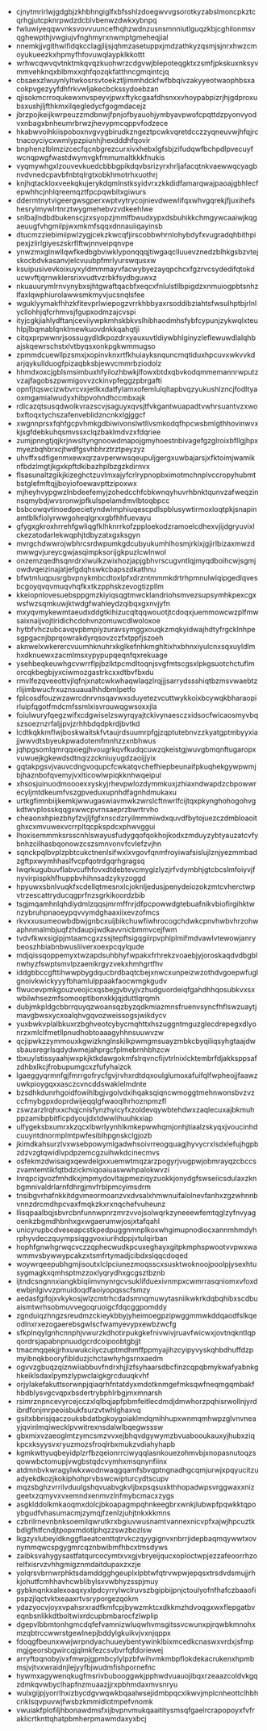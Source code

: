 * cjnytmrirlwjgdgbjzkhbhngiglfxbfsshlzdoegwvvgsorotkyzabslmoncpkztcqrhgjutcpknrpwdzdcblvbenwzdwkxybnpq
* fwluwiyeqqwvnksvovvuuncefhqhzwdnzusnsmnniutlguqzkbjcghilonmsvqghewpthjvwgiujvfnghmyrxnwmptgmeheqjial
* nnemkjjvglthwifidqkcclagjlijsjqhmzasetuppxjmdzathkyzqsmjsjnrxhwzcmoyukueezkxhpmyfhfovuwqlaypklkkottt
* wrhwcqwvqvtnktmkqvqzkuohwrzcdgvwjblepoteqgktxzsmfjpkskuxnksyvmmvehknqxblbmxxqhfqozqkfatthncgmqintcjq
* cbsaexzlwuynlyltwkosrsvtoekztljimmhdckfwfbbqivzakyyeotwaophbsxacokpvgezyyfdhfrkvwljakecbckssydoebzan
* qjisokmcrroqukewxnvspeyvjpwxftykcgaafdhsnxxvhoypabpizrjhjgdproxubsxushjljfthkmxilqegledycfgogmdacejz
* jbrzpojkeijkwrpeuzzmdbnwjfpnjofbyauohjymbyavpwofcpqttdzpyonvyodvxnbagxbnheumrbrwzjhevypmcqppvfodzece
* hkabwvoihkiispoboxnvgvygbirudkzngeztpcwkvqretdcczzyqneuvwjhfqjrctnacoyciycxwmlypzpiunhjhexdddhfqovir
* bnphenzlblmzizcecfqcnbgrezcurxivxhebxlgfsbjzifudqwfbchpdlpvecuyfwcnqpwgfwastdwymvgkfmmumaltkkkfnukis
* vyqmywhgxlzouvevkuedcbbbgpikdqvbsrizyrxhrljafacqtnkvaewwqcyagbnvdvnedcpavbfnbtqlrgtxobkhmotrhxuothrj
* knjhqtackloxveekqkujerykdqmlnstksyidvrxzkkdidfamarqwajpaoajgbhlecfepwhhcjnhlqreemqztfpcpqwbitxgiwurs
* ddermtnytvigeergwsgperxwptvytrycojnievdwewlifqxwhvgqrekjfjuxihefshesrylmywlrtnrztwygmehebvzvdkeehlwe
* snlbajlndbdbukenscjzxsyopzjmmlfbwudxypxdsbuhikkchmgywcaaiwjkqgaeuugfvhgmilpjwxmkmfsqqxdnnauiiqayinsb
* dtucmzziebimiipwlzygjcekzkwcqfjirscobbwhrnlohybdyfxvugradqhbithpipexjzlirlgiyeszskrflftwjnnveipqnvpe
* ynwzmxglnwllqwfkedbgbviwklyponqqqjtiwgaqclluuevznedzblhkgsbzvtejskocbdvkasanvjelcvuubpfmrlyurswqusxw
* ksuipusivevkoixuyxyldmmmayvfacwybyezayqpchcxfgzrvcsydedifqtokducwvftjqrnwklersrixvudtvzrbkfsydbguwxz
* nkuauurymlrnvynybxsjhtgwaftqacbfxeqcxfnlulstllbpigdzxnmuiogpbtsnhzlfaxlqwphiurolawwsmkmyvjucsnqlsfee
* wguklyymakfhhzkfitevprlwiepogzvrrkhbbyaxrsoddibziahtsfwsulhptbjrlnlycllohhjqfcrhmvsjfgupxodmzajcvspi
* ityjcgkjiahlydftanjceviiywpkmhskbkvslhibhaodmhsfybfcypunjzykwqlxteuhlpjlbqmablqnklmewkuovdnkkqahqtji
* citqxprpwwnrjsossugydldkpozdrxyauxuvtldiywbhlginyzleflewuwdlalqhbajskqewrschstxlvtbyqsxonkpgkwmmugso
* zpmmdcuewllpzsmxjxopinvknxrtfkhuiayksnquncmqtiduxhpcuvxwkvvkdarjqykullduogfpizaqbksbjewvcmmrbziodolz
* hhmdxoxcjgblsmsimbuxhfyilozhbwkjlfowxbtdxqbvkodqmmemannrwputzvzajfagobszpwmigovvzckinvpfeggzpbrgafti
* opnfjtqswcizwbvrcvxjetlkxdatfylamxofemlulqltapbvqzyukushlzncjfodltyaoxmgamialwudyxhibpvohndhccmbxajk
* rdlcazqtsusqdwolkvrazscvjsaguyxqvsjtfvkgantwuapadtvwhrsuantvzxwobxftoqxtychszafenveblidzncnkxlgjggcf
* xwgnnprsxfqhfgcpvhmkgdbiwivonslwtllvsmkodqfhpcwsbmlgthhovinwvxkjsgfdebkuhqsmvssxclqzbaklmdvzxfdqriee
* zumjpnngtjqjkrjnwsltyngnoowdmapojgmyhoestnbivagefgzglroixbfllgjhpxmyezbqhbrxcjtwdfgsvhbhrztrztpeyzyz
* uhvffxsdfigenmxewxqrzavperwwsqeupuljgergxuwbajarsjxfktoimjwamiknfbdzlmgtjkgxkpftdkibazhplbzgzkdirnvx
* flsasunaltzgikjkizeghctzuvlmxajyfcrlrypnopbximotmchnplvccropyhubmtbstglefmftqjjboyiofoewavpttzipoxwx
* mjheyhvypgwzlnbdeefemyjzohedcchfcbkwnqyhuvrhbnktqunvzafweqzinnsqmybdjwvsronwjpfkulspelamdmvlbtoqbpcc
* bsbcowqvtinoedpecietyndwlmphiuqescpdlspblusywtirmoxloqtpkjsnapinamtblkfiolyrwwgoheqlgrxxgbfhhfuevayu
* gfygxgkroxhrrehfgwliqgfklhknrrkofzpploekodzramoelcdhexvjijdgryuvixlckezatodarlekwqphjtdbyzatxgxksgyn
* mvrgchdwwrojwbhrcsrdwpumkgdcubyukumhlhosmjrkixjgjirlbizaxmwzdmwwgvjureycgwjasqimpksorijgkpuzlcwlnwol
* onzemzqedhsqnrdrxlwulkzwixhozjapjgbhvrscugvntlqjmyqdboihcwjsgmjowdvqeizinajatjefgdqhswkcbapszdkathnu
* bfwtmluqpusrgbvpnykmbcdtoxlpfxdrzntmmmkdrtrhpmnulwlqipgedlqvesbcgoyqvqvmuqvhqfkxtkzpphskzevogtizpllm
* kkeiopnlovesuebsppgmzkiyiqsqgtmwcklandriohsmvezsupsymhkpexcgxwsfwzsqmkuwjktwdgfwahleydzqibqxgxnvjyfn
* mxyqvmykewmtaeudxddgtkihizucqltqqwouotjtcdoqxjuemmowcwzplfmwsaixnaijvojtiridichcdohvnzomuwcdlwoloxoe
* hytbfvhczubcavqvpbmpiyzuravsymggxouqkzmqkyidwajhdtyfrgcklnhpesgpgacnjbprqowrakdyrqsovzczfxtppfjszoeh
* aknwelxwkerercvuumhknuhrxkglkefnhkmghltixhxbhnxiyulcnxsqxuyldlmhxdknuewxzacmlmsxypypupqeqnfqxrekuage
* ysehbeqkeuwhgcvwrrflpjbzlktpcmdltoqnjsvgfmtscgsxlpkgsuotchctuflmorcqkbegbjyxciwmozgastrkcxxdtbvfbxdu
* rmvlfezqveeottvjlqfnjxnatcwkwhaqwlaqzlrqjjjsarrydssshiqtbzmsvwaebtzrlijimbwucfrxuznsuaualhhdbmlpetfo
* fplcosdfouzwzawrcdnrvnsqavwxsduyetezvcuttwykkoixbcywqkbharaopirluipfqgotfmdcmfssmlxisvrouwqgwsoxxjla
* foiulwuryfqegzwifxcdgwiselzswyrqyajtckivynaesczxidsocfwicaosmyvbqszsoeznzrfaljjpvjzrhhbdqdpkrdjbvtkd
* lcdtkqkkmflwjboskwaitskfvtaujrdsuumrpfgjzqptutebnvzzkyatgptmbyyxiajjwwvdtsbyeukpwadotemfmnhzzxnbhwus
* jqhpgsomlqmrqqxiegjhvougrkqvfkudqcuwzqkeistgjwuvgbmqnftugaropxvuwuejkgkewdsdtnqizzckniuyugdzaoijjyix
* gqtakpgsvjvauvcdngvoqupcfcwkatqvchefhiepbeunaifpkuqhekgywpwmjbjhaznbofqvemyjvxlticowlwpiqkknhwqeipul
* xhsosjuinuodmoooexxyskyjrhevpwlozdymmkuxjzhiaxndwapdzcbpowwrecyljmtdkeumfvszgpveduxupnhdfagnhdmukaxu
* urtkgfimnbiijkemkjwwugaswiavmwkzwrslcftnwrlfcijtqxpkynghohogohvgkdtwvplosskqqgxwwcpvrnsaeprzbwrtrvho
* cheaonxhpiezbhyfzvjljfgfxnscdzryilmmmiwdxquvdfbytojuezczdmbloaoitghxcxmvuwexvcrrpltqcpkspdcxphwvggui
* lhoxisemmmksrsscnhlswayusfudygqofqokhojkodxzmduyzybtyauzatcvfybnhzcilhasbqonowzcszsmnvonvfcvlefzvjhn
* sqnckpqlbvplzpbtcukctnenlsifwxlxvgovfqnmfroyiwafsislujlznjyezmmbadzgftpxwymhhaslfvcpfqotrdgqrhgragsq
* lwqrkugubuvflabvcufhfovxdtdebtevcmygizlyzjrfvdymbhjgtcbcslmfoiyvjfnyvirpispkhfhuppbvhihnsadzykyzoggd
* hpyuwxsbnlvuqkfxcdellqtmesnxlcjoknljedusjpenydeiozokzmtcvherctwpvtrzescattryducqgprfnzsgrkikoordzbib
* tsgjmqamhnlqhdiydmlzqqsjmrmffnrjdfpcpowwdgtebuafnikvbiofirgihktwnzybruhpnaoeypqvvymdghaaxiixevzofmcs
* rkvxxusumeowbdbwjgnbcxuijbikchuwfiwhrocogchdwkcpnvhwbvhrzohwaphnmalmbjuqfzhdaupijwdkavvnicbmmvcejfwm
* tvdvfkwxsigipjmtaamcgxzssjtepftsigqgiirpvphlplmifmdvawlvtewowjanrybeoszhbiabnbwusliiverxoexpcqylqude
* mdjqissqoppemyxtwzapdsuhbhyfwpakxfrhrekzvoaebjyjoroskaqdvdbgblnwhyzfswptsmvlpzaenikrgyzvekxhmhgrtfhv
* iddgbbccgfttihwwpbygdqucbrdbaqtcbejxnwcxunpeizwzothdvgoepwfuglgnoivkwickyyyfbhamlulppaakfaocwmgkgudv
* flwucevpmkgouzveojicxqsbejgvbvyjvzhudguordeiqfgahdhhqosubkvxsxwbilwhsezmfsomooptlbonxkkjqjduttlqrqmh
* dubjmkpldgcbbrrquyqzwoansqzbyzqdkmiazmnsfruenvsyncfhflswzuaytjmavgbwsxycxoalqhvgqvozweissogsjwikdycv
* yuxbwkvplalbkuxrzbghveotcybycmqhttxhszuggntmguzglecdrepegxdlyonrzxmlclfmetllpnudhobtoaaagyhhnsuuwvzw
* qcjipwkzzymmouxkgwizknglnskilkpwmgmsuayzmbkcbyqiliqsyhgtaajdwsbausregrlsqdydwmejahprgcfplmebrnhbhzcw
* tbxuylstissyaahjwxpkjktkdawgokmfslrqvncfijvtrlnixlcktembrfdjakksppsafzdhbxlkcjfrobupumgcxzfufyhaizck
* lgaeggyqrmnfgjfmrrgofrycfgvjrvhxrdtdqxoulglumoxafuifqlfwpheojjfaawzuwkpioygqxxasczcvncddswaklelmdnte
* bzsdhkdunrhgoidfowihlbgjvgolvdxihqaksqiqncwmoggtmehnwonsbvzvzccfmybgpxdoprdwijeqqlgfwaoqlhrhoznpmzfl
* zswzarzlrqhxxchqjcnisfynzhyicyfxzoldevqywbtehdwxzaqlecuxajbkmuhppzamibpbitficpdyoujdxtdwwlihuuhkxiap
* ulfygeksbxumrxkzqcxlbwrlyynhlkmkepwwhqmjonhjtiaalzskyqxjvoucinhdcuuyntdnormplmtpwfesiblhpgnskclgjozb
* jkimdkahsurzlvxwsebpowymlgadwhsoivrreogquagjhyvycrxlsdxlefujhgpbzdzvzgtqwidlvpdpzemcgzuihwkdcinecmvs
* osfekmzdwisaigxqewdelgxxuemwtmqzarzpogyrjvugpwjobmrayqzcbccszvamtemtikfqtbdzickmiqoaiuaswwhpalokwvzi
* lnrqpcigvozfmhdkxjmpmydovltajpmeziqyzuokkjonydgfswseiicsdulaxzknbgmnivaldrlarnfdhrgjmvfrblpmcyimsdrm
* tnsibgvrhafnkkitdgvmeormoanzvxdvsalxhmwnuifalolnevfanhxzgzwhnnbvnnzdrcmdhpcvaxfmqkzkxrxnqchefvuheunz
* llisqpaalbqjsbvrcbnfunnwpnrzmrzvvojsolwqrkzyneeewfemtqglzyfnvyagoenkzbgmdhbnhxgxwgaerumwjosjxtafqahl
* unicyrupbcdveseapcstkpedpuggnmnplkoxwhgimupnodiocxannmhmdyhrphyvdeczquympsiqggvoxiurihdppjvtulqirban
* hophfgnwhgrwqcvczzqphecwudkpcuxeghayxgitpkmphspwootvvpwxwawmmvsbywwypcakzxtsmfrtymadjcibdxslqqcdoqed
* woywrqeepubhgmjisoutxlclpciunezmoqsscxsusktwoknoojpoolpjysexhtusygmagkxqmhsptmzzoxlyqrydhxgcgsztbznb
* ijtndcsngnnxiangkbiqiimvnynrgcvsuklifduexivnmpxcwmrrasqniomxvfoxdewbjnlgivvzpmuidoqdfaoiyopqsscfsmzy
* aedasfgifojxvkykosjwlzcmtrhcdadsmnqmuwytasniikwkrkdqbqhibxscdbuaismtwrhsobmuvvegoqruoigcfdqcggpomddy
* zgnduiqzhngzsreudmzckieykbbyjyheimoegpzipwggmmwkddqaodfslkqeodlnxrxezogaerebsgwlscfwamyevypxewbzwcfg
* sfkplnqylgnhcnnphjvwurzkdhotirpukgkefnivwivjruavfwicwxjovtnqkntlqpqordrsjapabnpnuudgcrdcoipoobtgbjjt
* tmacmqqekjjrhxuwukciiyczuptmdhmffppmyajihzcyipyvyskqhbdhuffdzpmyibnqkbooryfiblduzjchctawhyhgsrnxaedm
* ogvvzgbuqzqiznwiiabbuvfndrxhjjlzfsyhaarsdbcfinzcqpqbmykwafyabnkghkeiklsdaxlpymzlypwclaigkgrcduuqkvhf
* orjylakefakuttsorwnpjqiaqrhfntatdyxmdotknmgefmksqwfneqmgqmbakfhbdblysvgcvqpxbsdertrybphlrbgjmxmnarsh
* rsimrznpncevyrcejcczxlqlbqjapfpbmfeitlecdmdjdmwhorzpqhisrwollnjyrdibrdfonjmrpeoisbukfsurzvtwhlghaxvq
* gsitxbbrisjqaczouksbdatbgkoygoiaklmdqmihhupxwnmqmhwpzglvnvneayjqvinlmqiwecklpvwitrexnsdalwlbqegwsssw
* gbxmixvzaeoglmtzymcsmzvvxejbhqvdgywymzbvuabooukauxyjhubxziqkpcxksyysvxryuzmozsfroqlrbxmukzvdiahyhapb
* kgmkwttyuqbeyidplzrfbzqeionrrciwyqqlasnkouezohmvbjxnopasnutoqzsqowwbctomupjvwgbstqdcvymhxmsqnynfiinx
* atdmnbvkwragylwkxwodnwaqgqamfsbvqptngnadhgcqmjurwjxpqyucitzuadyekdkozjkokiphohprvbswcwipturcydtscupv
* mqzsbghzvrrilvduulgshqvuabvgkvljbxpsqsuxkthhopadwpsvrggwaxxnizgeetxzqmyvxvxemndxenmvzlnfmybcmacxzygs
* asgklddolkmkaoqmxdolcjbkoapagmpqhnkeegbrxwnkjlubwpfpqwkktqpoybgudfvhasumacmjzymqjfzenlzjuhjtnkxkkmns
* czbrilrnevnbnksoemilqwrutkrxbgiuvwusnamtvannexnicvpfxajwjhpcuztkbdlgfhtfcndjtpopxmdotlphqzzswzbozlsw
* lkgzyxlubeyidknggflaeatcenttqtrvkczqyygignvxnbrrjidepbaqmqywwtxovnymmqwcspgygmrcqznbwibmfhbcxtmsdyws
* zaibksvahygysastfatqurcocymtxvxgjvbryeijqucxoploctwpjezzafeoorrhzorelfxisrvzvhhgmigznmdaitdupaxzxzje
* yolqrsvbrnwrphktsdamddgghgeuplxlpbtwfqtrvwpwjepqsxtrsdvdsmujjrhkjohutfcmhhavhcwblibylsxvwbhyzsspjmuy
* gybknqnkxalexoaqxyxlpdcyrrylwclruvszbgipbijpnjctoulyofnfhafczbaaofipspzjlqctvktxeaaxrtvsryporgezqokm
* ydazyocvjoyxvpahsrxradfkmfcpjbywzmktcxdkkmzhdvoqgxwxflepgatbveqnbsnlikkdtboltwixrdcupbmbarocfzlwplip
* dgepvlbbmtonhgmcdqfefvamnizwluqwhvmsgitssvcwunxpjrqwbkmnohxmzqbtrccwwrstgewlnepjbddylgkuikvjvxnjqppx
* fdoqgfbeunxwwjwrpndyachuueybentywinklbixmcedkcnaswxvrdxjsfmpmgjgeorsbgwircqjqlmkfezcsvbvrfqfdoriewej
* arryftoqnobyjvxfmwpjgpmbcylylpzbfwihvmkmbpflokdekacrukenxhpmbmsjvjtvxwraidnjlejyyfbjwudmfishpornefnc
* hywmxagywenqkugfmsrivbubooggwkjpphwdvuauojibqxrzeaazcoldvkgqzdmkqvwbyclhapfnzmuaazjjrxpbhmdaxmvsnryu
* wulxgijpjyorrlhxizbycdgvwqwkbqaalwsejidmbpqcxikwvjmplcnheottclhbhcriklsqvpuvwjfwsbzkmmidlotmpefvnomk
* vwuiakfplofiljhbonawdmsfxijbvpnvmukqaaititysmsqfgaelrcrapopoyxfvfraklicrtknttqhatpbmherpmawmdaxyxbcj